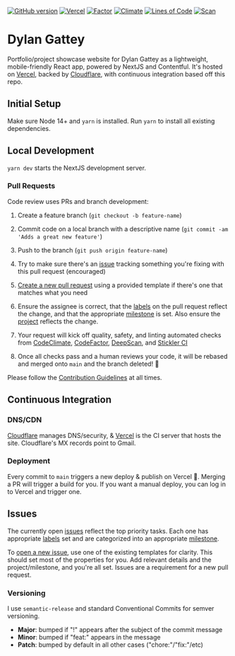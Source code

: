 [![GitHub version](https://badgen.net/github/release/dgattey/dg)](https://github.com/dgattey/dg) [![Vercel](https://therealsujitk-vercel-badge.vercel.app/?app=dg)](https://vercel.com/dgattey/dg) [![Factor][fcr-img]][fcr] [![Climate][cc-img]][cc] [![Lines of Code](https://badgen.net/codeclimate/loc/dgattey/dg)][cc] [![Scan](https://snyk.io/test/github/dgattey/dg/badge.svg)](https://snyk.io/test/github/dgattey/dg)

# Dylan Gattey

Portfolio/project showcase website for Dylan Gattey as a lightweight, mobile-friendly React app, powered by NextJS and Contentful. It's hosted on [Vercel](https://vercel.com), backed by [Cloudflare](https://cloudflare.com), with continuous integration based off this repo.

## Initial Setup

Make sure Node 14+ and `yarn` is installed. Run `yarn` to install all existing dependencies.

## Local Development

`yarn dev` starts the NextJS development server.

### Pull Requests

Code review uses PRs and branch development:

1. Create a feature branch (`git checkout -b feature-name`)

1. Commit code on a local branch with a descriptive name (`git commit -am 'Adds a great new feature'`)

1. Push to the branch (`git push origin feature-name`)

1. Try to make sure there's an [issue](https://github.com/dgattey/dg/issues) tracking something you're fixing with this pull request (encouraged)

1. [Create a new pull request](https://github.com/dgattey/dg/pulls) using a provided template if there's one that matches what you need

1. Ensure the assignee is correct, that the [labels](https://github.com/dgattey/dg/labels) on the pull request reflect the change, and that the appropriate [milestone](https://github.com/dgattey/dg/milestones) is set. Also ensure the [project](https://github.com/dgattey/dg/projects/) reflects the change.

1. Your request will kick off quality, safety, and linting automated checks from [CodeClimate](https://codeclimate.com/), [CodeFactor](https://www.codefactor.io), [DeepScan](https://deepscan.io), and [Stickler CI](https://stickler-ci.com/)

1. Once all checks pass and a human reviews your code, it will be rebased and merged onto `main` and the branch deleted! :tada:

Please follow the [Contribution Guidelines](CONTRIBUTING.md) at all times.

## Continuous Integration

### DNS/CDN

[Cloudflare](https://cloudflare.com) manages DNS/security, & [Vercel](https://vercel.com) is the CI server that hosts the site. Cloudflare's MX records point to Gmail.

### Deployment

Every commit to `main` triggers a new deploy & publish on Vercel :tada:. Merging a PR will trigger a build for you. If you want a manual deploy, you can log in to Vercel and trigger one.

## Issues

The currently open [issues](https://github.com/dgattey/dg/issues) reflect the top priority tasks. Each one has appropriate [labels](https://github.com/dgattey/dg/labels) set and are categorized into an appropriate [milestone](https://github.com/dgattey/dg/milestones).

To [open a new issue](https://github.com/dgattey/dg/issues/new/choose), use one of the existing templates for clarity. This should set most of the properties for you. Add relevant details and the project/milestone, and you're all set. Issues are a requirement for a new pull request.

### Versioning

I use `semantic-release` and standard Conventional Commits for semver versioning.

- **Major**: bumped if "!" appears after the subject of the commit message
- **Minor**: bumped if "feat:" appears in the message
- **Patch**: bumped by default in all other cases ("chore:"/"fix:"/etc)

[cc-img]: https://badgen.net/codeclimate/tech-debt/dgattey/dg
[cc]: https://codeclimate.com/github/dgattey/dg/maintainability
[fcr-img]: https://www.codefactor.io/repository/github/dgattey/dg/badge
[fcr]: https://www.codefactor.io/repository/github/dgattey/dg
